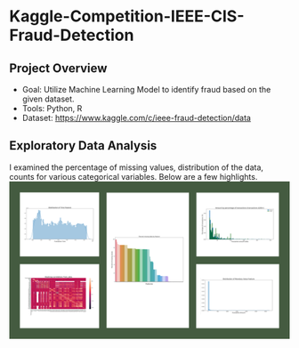 
# Kaggle-Competition-IEEE-CIS-Fraud-Detection

## Project Overview

* Goal: Utilize Machine Learning Model to identify fraud based on the given dataset. 
* Tools: Python, R
* Dataset: https://www.kaggle.com/c/ieee-fraud-detection/data 

## Exploratory Data Analysis

I examined the percentage of missing values, distribution of the data, counts for various categorical variables. Below are a few highlights.
![](images/allinone.png)
